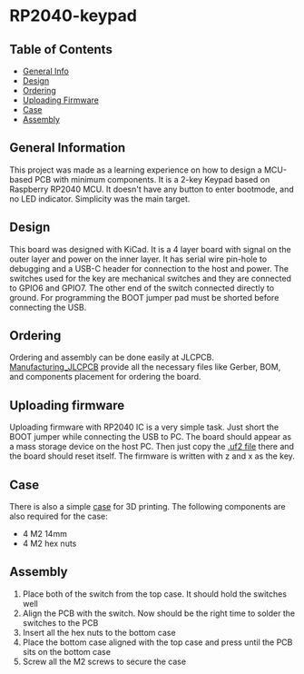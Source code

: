 # RP2040-keypad

## Table of Contents
* [General Info](#general-information)
* [Design](#design)
* [Ordering](#ordering)
* [Uploading Firmware](#uploading-firmware)
* [Case](#case)
* [Assembly](#assembly)


## General Information

This project was made as a learning experience on how to design a MCU-based PCB with minimum components.
It is a 2-key Keypad based on Raspberry RP2040 MCU. It doesn't have any button to enter bootmode, and no LED indicator. Simplicity was the main target.

## Design

This board was designed with KiCad. It is a 4 layer board with signal on the outer layer and power on the inner layer. It has serial wire pin-hole to debugging
and a USB-C header for connection to the host and power. The switches used for the key are mechanical switches and they are connected to GPIO6 and GPIO7. The other end
of the switch connected directly to ground. For programming the BOOT jumper pad must be shorted before connecting the USB.

## Ordering

Ordering and assembly can be done easily at JLCPCB. [Manufacturing_JLCPCB](./Manufacturing_JLCPCB) provide all the necessary files like Gerber, BOM, and components
placement for ordering the board.

## Uploading firmware

Uploading firmware with RP2040 IC is a very simple task. Just short the BOOT jumper while connecting the USB to PC. The board should appear as a mass storage device
on the host PC. Then just copy the [.uf2 file](./rp2040-keypad-1000hz.uf2) there and the board should reset itself. The firmware is written with z and x as the key.

## Case

There is also a simple [case](./case.obj) for 3D printing. The following components are also required for the case:
  - 4 M2 14mm
  - 4 M2 hex nuts

## Assembly

1. Place both of the switch from the top case. It should hold the switches well
2. Align the PCB with the switch. Now should be the right time to solder the switches to the PCB
3. Insert all the hex nuts to the bottom case
4. Place the bottom case aligned with the top case and press until the PCB sits on the bottom case
5. Screw all the M2 screws to secure the case

